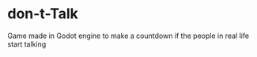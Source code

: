 # don-t-Talk
Game made in Godot engine to make a countdown if the people in real life start talking
